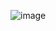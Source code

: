 ![image](https://user-images.githubusercontent.com/120823949/208301426-d8548983-d0e9-4ed3-b716-7b5da3152f61.زpng)

